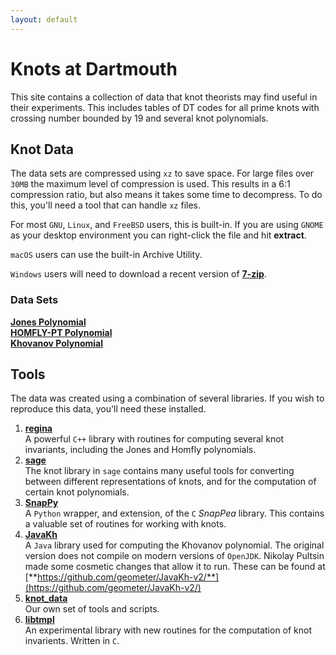 ```yaml
---
layout: default
---
```


# **Knots at Dartmouth**
This site contains a collection of data that knot theorists may find useful
in their experiments. This includes tables of DT codes for all prime knots
with crossing number bounded by 19 and several knot polynomials.

## Knot Data

The data sets are compressed using `xz` to save space. For large files over
`30MB` the maximum level of compression is used. This results in a
6:1 compression ratio, but also means it takes some time to decompress. To
do this, you'll need a tool that can handle `xz` files.

For most `GNU`, `Linux`, and `FreeBSD` users, this is built-in. If you are
using `GNOME` as your desktop environment you can right-click the file and hit
**extract**.

`macOS` users can use the built-in Archive Utility.

`Windows` users will need to download a recent version of
[**7-zip**](https://7-zip.org/).

### Data Sets

[**Jones Polynomial**](./jones/)<br />
[**HOMFLY-PT Polynomial**](./homfly/)<br />
[**Khovanov Polynomial**](./khovanov/)

## Tools

The data was created using a combination of several libraries. If you wish
to reproduce this data, you'll need these installed.

1. [**regina**](https://regina-normal.github.io/)<br />
    A powerful `C++` library with routines for computing several knot
    invariants, including the Jones and Homfly polynomials.
2. [**sage**](https://www.sagemath.org/)<br />
    The knot library in `sage` contains many useful tools for converting
    between different representations of knots, and for the computation of
    certain knot polynomials.
3. [**SnapPy**](https://snappy.computop.org/)<br />
    A `Python` wrapper, and extension, of the `C` *SnapPea* library. This
    contains a valuable set of routines for working with knots.
4. [**JavaKh**](http://katlas.math.toronto.edu/wiki/Khovanov_Homology)<br />
    A `Java` library used for computing the Khovanov polynomial. The original
    version does not compile on modern versions of `OpenJDK`. Nikolay Pultsin
    made some cosmetic changes that allow it to run. These can be found at
    [**https://github.com/geometer/JavaKh-v2/**](https://github.com/geometer/JavaKh-v2/)
5. [**knot_data**](https://github.com/ryanmaguire/knot_data)<br />
    Our own set of tools and scripts.
6. [**libtmpl**](https://github.com/ryanmaguire/libtmpl)<br />
    An experimental library with new routines for the computation of knot
    invarients. Written in `C`.

